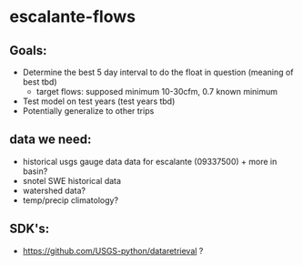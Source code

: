 # escalante-flows

## Goals:
 - Determine the best 5 day interval to do the float in question (meaning of best tbd)
    - target flows: supposed minimum 10-30cfm, 0.7 known minimum
 - Test model on test years (test years tbd)
 - Potentially generalize to other trips

## data we need:
 - historical usgs gauge data data for escalante (09337500) + more in basin?
 - snotel SWE historical data
 - watershed data?
 - temp/precip climatology?
 
## SDK's:
 - https://github.com/USGS-python/dataretrieval ?
